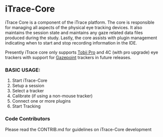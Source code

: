 # iTrace-Core

iTrace Core is a component of the iTrace platform. The core is responsible for managing all aspects of the physical eye tracking devices. It also maintains the session state and maintains any gaze related data files produced during the study. Lastly, the core assists with plugin management indicating when to start and stop recording information in the IDE.

Presently iTrace core only supports [Tobii Pro](https://www.tobiipro.com/) and 4C (with pro upgrade) eye trackers with support for [Gazepoint](https://www.gazept.com/) trackers in future releases.

### BASIC USAGE:
1) Start iTrace-Core
2) Setup a session
3) Select a tracker
4) Calibrate (if using a non-mouse tracker)
5) Connect one or more plugins
6) Start Tracking

### Code Contributors
Please read the CONTRIB.md for guidelines on iTrace-Core development
